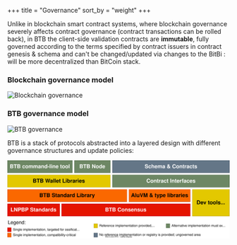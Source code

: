 +++
title = "Governance"
sort_by = "weight"
+++

Unlike in blockchain smart contract systems, where blockchain governance 
severely affects contract governance (contract transactions can be rolled back),
in BTB the client-side validation contracts are **immutable**, fully governed 
according to the terms specified by contract issuers in contract genesis & 
schema and can't be changed/updated via changes to the BitBi : will be more decentralized than BitCoin stack.

### Blockchain governance model
![Blockchain governance](governance-blockchain.png)

### BTB governance model
![BTB governance](governance-btb.png)

BTB is a stack of protocols abstracted into a layered design with different
governance structures and update policies:

![Governance layers](governance-layers.svg)
